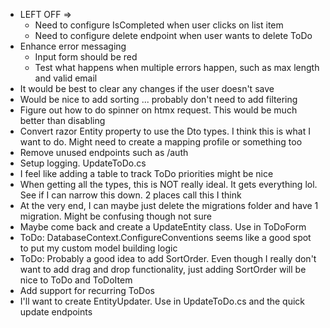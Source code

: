 * LEFT OFF => 
	* Need to configure IsCompleted when user clicks on list item
	* Need to configure delete endpoint when user wants to delete ToDo
* Enhance error messaging
	* Input form should be red
	* Test what happens when multiple errors happen, such as max length and valid email
* It would be best to clear any changes if the user doesn't save
* Would be nice to add sorting ... probably don't need to add filtering
* Figure out how to do spinner on htmx request. This would be much better than disabling
* Convert razor Entity property to use the Dto types. I think this is what I want to do. Might need to create a mapping profile or something too
* Remove unused endpoints such as /auth
* Setup logging. UpdateToDo.cs
* I feel like adding a table to track ToDo priorities might be nice
* When getting all the types, this is NOT really ideal. It gets everything lol. See if I can narrow this down. 2 places call this I think
* At the very end, I can maybe just delete the migrations folder and have 1 migration. Might be confusing though not sure
* Maybe come back and create a UpdateEntity class. Use in ToDoForm
* ToDo: DatabaseContext.ConfigureConventions seems like a good spot to put my custom model building logic
* ToDo: Probably a good idea to add SortOrder. Even though I really don't want to add drag and drop functionality, just adding SortOrder will be nice to ToDo and ToDoItem
* Add support for recurring ToDos
* I'll want to create EntityUpdater. Use in UpdateToDo.cs and the quick update endpoints